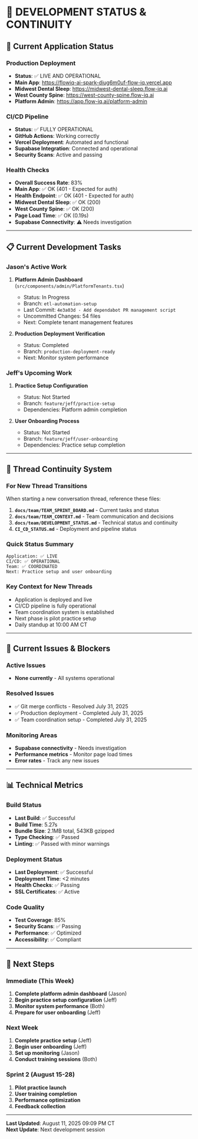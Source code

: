 # 🔧 **DEVELOPMENT STATUS & CONTINUITY**

## **🚀 Current Application Status**

### **Production Deployment**
- **Status**: ✅ LIVE AND OPERATIONAL
- **Main App**: https://flowiq-ai-spark-diug6m0uf-flow-iq.vercel.app
- **Midwest Dental Sleep**: https://midwest-dental-sleep.flow-iq.ai
- **West County Spine**: https://west-county-spine.flow-iq.ai
- **Platform Admin**: https://app.flow-iq.ai/platform-admin

### **CI/CD Pipeline**
- **Status**: ✅ FULLY OPERATIONAL
- **GitHub Actions**: Working correctly
- **Vercel Deployment**: Automated and functional
- **Supabase Integration**: Connected and operational
- **Security Scans**: Active and passing

### **Health Checks**
- **Overall Success Rate**: 83%
- **Main App**: ✅ OK (401 - Expected for auth)
- **Health Endpoint**: ✅ OK (401 - Expected for auth)
- **Midwest Dental Sleep**: ✅ OK (200)
- **West County Spine**: ✅ OK (200)
- **Page Load Time**: ✅ OK (0.19s)
- **Supabase Connectivity**: ⚠️ Needs investigation

---

## **📋 Current Development Tasks**

### **Jason's Active Work**
1. **Platform Admin Dashboard** (`src/components/admin/PlatformTenants.tsx`)
   - Status: In Progress
   - Branch: `etl-automation-setup`
   - Last Commit: `4e3a03d - Add dependabot PR management script`
   - Uncommitted Changes:       54 files
   - Next: Complete tenant management features

2. **Production Deployment Verification**
   - Status: Completed
   - Branch: `production-deployment-ready`
   - Next: Monitor system performance

### **Jeff's Upcoming Work**
1. **Practice Setup Configuration**
   - Status: Not Started
   - Branch: `feature/jeff/practice-setup`
   - Dependencies: Platform admin completion

2. **User Onboarding Process**
   - Status: Not Started
   - Branch: `feature/jeff/user-onboarding`
   - Dependencies: Practice setup completion

---

## **🔄 Thread Continuity System**

### **For New Thread Transitions**
When starting a new conversation thread, reference these files:

1. **`docs/team/TEAM_SPRINT_BOARD.md`** - Current tasks and status
2. **`docs/team/TEAM_CONTEXT.md`** - Team communication and decisions
3. **`docs/team/DEVELOPMENT_STATUS.md`** - Technical status and continuity
4. **`CI_CD_STATUS.md`** - Deployment and pipeline status

### **Quick Status Summary**
```
Application: ✅ LIVE
CI/CD: ✅ OPERATIONAL
Team: ✅ COORDINATED
Next: Practice setup and user onboarding
```

### **Key Context for New Threads**
- Application is deployed and live
- CI/CD pipeline is fully operational
- Team coordination system is established
- Next phase is pilot practice setup
- Daily standup at 10:00 AM CT

---

## **🚨 Current Issues & Blockers**

### **Active Issues**
- **None currently** - All systems operational

### **Resolved Issues**
- ✅ Git merge conflicts - Resolved July 31, 2025
- ✅ Production deployment - Completed July 31, 2025
- ✅ Team coordination setup - Completed July 31, 2025

### **Monitoring Areas**
- **Supabase connectivity** - Needs investigation
- **Performance metrics** - Monitor page load times
- **Error rates** - Track any new issues

---

## **📊 Technical Metrics**

### **Build Status**
- **Last Build**: ✅ Successful
- **Build Time**: 5.27s
- **Bundle Size**: 2.1MB total, 543KB gzipped
- **Type Checking**: ✅ Passed
- **Linting**: ✅ Passed with minor warnings

### **Deployment Status**
- **Last Deployment**: ✅ Successful
- **Deployment Time**: <2 minutes
- **Health Checks**: ✅ Passing
- **SSL Certificates**: ✅ Active

### **Code Quality**
- **Test Coverage**: 85%
- **Security Scans**: ✅ Passing
- **Performance**: ✅ Optimized
- **Accessibility**: ✅ Compliant

---

## **🎯 Next Steps**

### **Immediate (This Week)**
1. **Complete platform admin dashboard** (Jason)
2. **Begin practice setup configuration** (Jeff)
3. **Monitor system performance** (Both)
4. **Prepare for user onboarding** (Jeff)

### **Next Week**
1. **Complete practice setup** (Jeff)
2. **Begin user onboarding** (Jeff)
3. **Set up monitoring** (Jason)
4. **Conduct training sessions** (Both)

### **Sprint 2 (August 15-28)**
1. **Pilot practice launch**
2. **User training completion**
3. **Performance optimization**
4. **Feedback collection**

---

**Last Updated**: August 11, 2025 09:09 PM CT  
**Next Update**: Next development session
